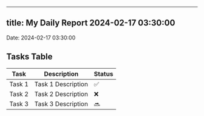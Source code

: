 
---
title: My Daily Report 2024-02-17 03:30:00
---

Date: 2024-02-17 03:30:00

## Tasks Table

| Task | Description | Status |
|------|-------------|--------|
| Task 1 | Task 1 Description | ✅ |
| Task 2 | Task 2 Description | ❌ |
| Task 3 | Task 3 Description | 🔜 |
